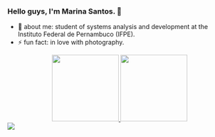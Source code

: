 ### Hello guys, I'm Marina Santos. 👋

- 💬 about me: student of systems analysis and development at the Instituto Federal de Pernambuco (IFPE).
- ⚡ fun fact: in love with photography.

<div align="center">
  <a href="https://github.com/marinaasant0s/">
  <img height="150em" src="https://github-readme-stats.vercel.app/api?username=marinaasant0s&show_icons=true&theme=dark&include_all_commits=true&count_private=true"/>
  <img height="150em" src="https://github-readme-stats.vercel.app/api/top-langs/?username=marinaasant0s&layout=compact&langs_count=7&theme=dark"/>
</div>



<div> 
  <a href="https://www.linkedin.com/in/marina-santos-719837212" target="_blank"><img src="https://img.shields.io/badge/LinkedIn-0077B5?style=for-the-badge&logo=linkedin&logoColor=white" target="_blank"></a>
</div>
